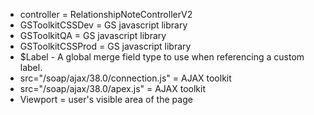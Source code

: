 * controller = RelationshipNoteControllerV2
* GSToolkitCSSDev = GS javascript library
* GSToolkitQA = GS javascript library
* GSToolkitCSSProd = GS javascript library
* $Label - A global merge field type to use when referencing a custom label.
* src="/soap/ajax/38.0/connection.js" = AJAX toolkit
* src="/soap/ajax/38.0/apex.js" = AJAX toolkit
* Viewport = user's visible area of the page
